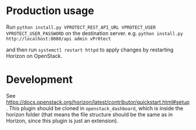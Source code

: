 # Production usage

Run `python install.py VPROTECT_REST_API_URL VPROTECT_USER VPROTECT_USER_PASSWORD` on the destination server.
e.g. `python install.py http://localhost:8080/api admin vPr0tect`

and then run `systemctl restart httpd` to apply changes by restarting Horizon on OpenStack.

# Development

See https://docs.openstack.org/horizon/latest/contributor/quickstart.html#setup.
This plugin should be cloned in `openstack_dashboard`, which is inside the horizon folder (that means the file structure should be the same as in Horizon, since this plugin is just an extension).